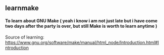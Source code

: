 ## learnmake
#### To learn about GNU Make ( yeah i know i am not just late but i have come two days after the party is over, but still Make is worth to learn anytime )

Source of learning: https://www.gnu.org/software/make/manual/html_node/Introduction.html#Introduction